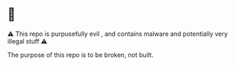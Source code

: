 # 👿

⚠️ This repo is purpusefully evil , and contains malware and potentially very illegal stuff ⚠️

The purpose of this repo is to be broken, not built. 
